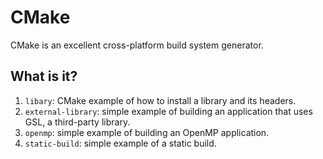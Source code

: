 # CMake

CMake is an excellent cross-platform build system generator.

## What is it?

1. `libary`: CMake example of how to install a library and its headers.
1. `external-library`: simple example of building an application that uses GSL, a third-party library.
1. `openmp`: simple example of building an OpenMP application.
1. `static-build`: simple example of a static build.
